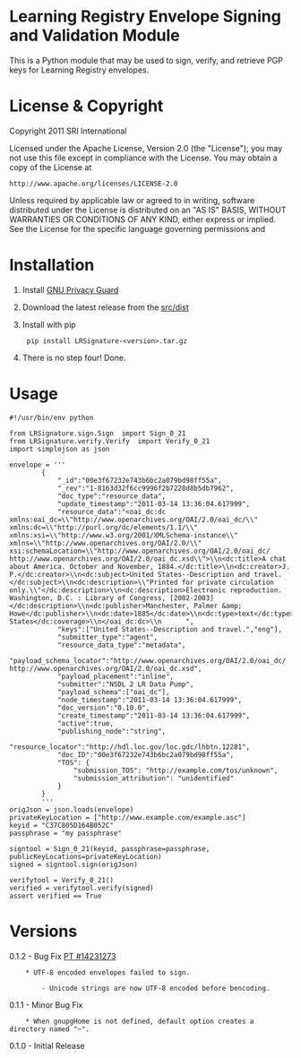 Learning Registry Envelope Signing and Validation Module
=========================================================

This is a Python module that may be used to sign, verify, and retrieve
PGP keys for Learning Registry envelopes.


License & Copyright
===================

Copyright 2011 SRI International

Licensed under the Apache License, Version 2.0 (the "License");
you may not use this file except in compliance with the License.
You may obtain a copy of the License at

    http://www.apache.org/licenses/LICENSE-2.0

Unless required by applicable law or agreed to in writing, software
distributed under the License is distributed on an "AS IS" BASIS,
WITHOUT WARRANTIES OR CONDITIONS OF ANY KIND, either express or implied.
See the License for the specific language governing permissions and


Installation
============

1. Install [GNU Privacy Guard](http://www.gnupg.org/)

2. Download the latest release from the [src/dist](./LRSignature/tree/master/src/dist)

3. Install with pip
        
        pip install LRSignature-<version>.tar.gz
        
4. There is no step four! Done.


Usage
=====

    #!/usr/bin/env python

    from LRSignature.sign.Sign  import Sign_0_21
    from LRSignature.verify.Verify  import Verify_0_21
    import simplejson as json
    
    envelope = '''
            {
                "_id":"00e3f67232e743b6bc2a079bd98ff55a",
                "_rev":"1-8163d32f6cc9996f2b7228d8b5db7962",
                "doc_type":"resource_data",
                "update_timestamp":"2011-03-14 13:36:04.617999",
                "resource_data":"<oai_dc:dc xmlns:oai_dc=\\"http://www.openarchives.org/OAI/2.0/oai_dc/\\" xmlns:dc=\\"http://purl.org/dc/elements/1.1/\\" xmlns:xsi=\\"http://www.w3.org/2001/XMLSchema-instance\\" xmlns=\\"http://www.openarchives.org/OAI/2.0/\\" xsi:schemaLocation=\\"http://www.openarchives.org/OAI/2.0/oai_dc/                          http://www.openarchives.org/OAI/2.0/oai_dc.xsd\\">\\n<dc:title>A chat about America. October and November, 1884.</dc:title>\\n<dc:creator>J. P.</dc:creator>\\n<dc:subject>United States--Description and travel.</dc:subject>\\n<dc:description>\\"Printed for private circulation only.\\"</dc:description>\\n<dc:description>Electronic reproduction. Washington, D.C. : Library of Congress, [2002-2003]</dc:description>\\n<dc:publisher>Manchester, Palmer &amp; Howe</dc:publisher>\\n<dc:date>1885</dc:date>\\n<dc:type>text</dc:type>\\n<dc:identifier>http://hdl.loc.gov/loc.gdc/lhbtn.12281</dc:identifier>\\n<dc:language>eng</dc:language>\\n<dc:coverage>United States</dc:coverage>\\n</oai_dc:dc>\\n      ",
                "keys":["United States--Description and travel.","eng"],
                "submitter_type":"agent",
                "resource_data_type":"metadata",
                "payload_schema_locator":"http://www.openarchives.org/OAI/2.0/oai_dc/ http://www.openarchives.org/OAI/2.0/oai_dc.xsd",
                "payload_placement":"inline",
                "submitter":"NSDL 2 LR Data Pump",
                "payload_schema":["oai_dc"],
                "node_timestamp":"2011-03-14 13:36:04.617999",
                "doc_version":"0.10.0",
                "create_timestamp":"2011-03-14 13:36:04.617999",
                "active":true,
                "publishing_node":"string",
                "resource_locator":"http://hdl.loc.gov/loc.gdc/lhbtn.12281",
                "doc_ID":"00e3f67232e743b6bc2a079bd98ff55a",
                "TOS": {
                    "submission_TOS": "http://example.com/tos/unknown",
                    "submission_attribution": "unidentified"
                }
            }
            '''
    origJson = json.loads(envelope)
    privateKeyLocation = ["http://www.example.com/example.asc"]
    keyid = "C37C805D164B052C"
    passphrase = "my passphrase"

    signtool = Sign_0_21(keyid, passphrase=passphrase, publicKeyLocations=privateKeyLocation)
    signed = signtool.sign(origJson)
    
    verifytool = Verify_0_21()
    verified = verifytool.verify(signed)
    assert verified == True
    

Versions
========
0.1.2 - Bug Fix [PT #14231273](https://www.pivotaltracker.com/story/show/14231273)

        * UTF-8 encoded envelopes failed to sign.
         
            - Unicode strings are now UTF-8 encoded before bencoding.
        
            
0.1.1 - Minor Bug Fix

        * When gnupgHome is not defined, default option creates a directory named "~".
        
        
0.1.0 - Initial Release
